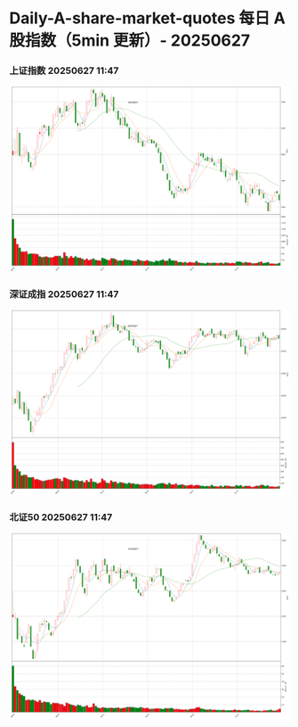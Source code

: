 
# Daily-A-share-market-quotes 每日 A 股指数（5min 更新）- 20250627

### 上证指数 20250627 11:47
![](./fig/2025/6/20250627-sh000001.png)

### 深证成指 20250627 11:47
![](./fig/2025/6/20250627-sz399001.png)

### 北证50 20250627 11:47
![](./fig/2025/6/20250627-bj899050.png)
